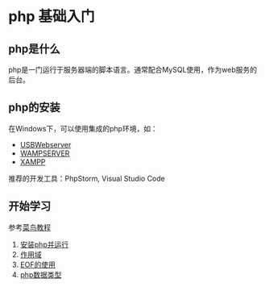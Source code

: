 # php 基础入门

## php是什么

php是一门运行于服务器端的脚本语言。通常配合MySQL使用，作为web服务的后台。

## php的安装

在Windows下，可以使用集成的php环境，如：

- [USBWebserver](https://usbwebserver.yura.mk.ua/)
- [WAMPSERVER](http://www.wampserver.com/en/)
- [XAMPP](https://www.apachefriends.org/zh_cn/index.html)

推荐的开发工具：PhpStorm, Visual Studio Code

## 开始学习

参考[菜鸟教程](http://www.runoob.com/php/php-tutorial.html)

1. [安装php并运行](index.php)
1. [作用域](index.1.php)
1. [EOF的使用](index.2.php)
1. [php数据类型](index.3.php)